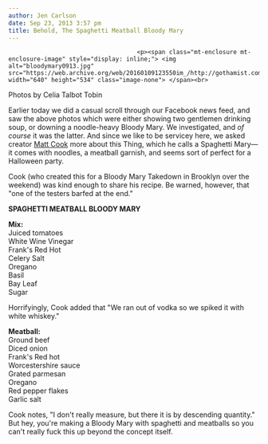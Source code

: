 ```yaml
---
author: Jen Carlson
date: Sep 23, 2013 3:57 pm
title: Behold, The Spaghetti Meatball Bloody Mary
---
```


	
										<p><span class="mt-enclosure mt-enclosure-image" style="display: inline;"> <img alt="bloodymary0913.jpg" src="https://web.archive.org/web/20160109123550im_/http://gothamist.com/attachments/arts_jen/bloodymary0913.jpg" width="640" height="534" class="image-none"> </span><br>
<span class="photo_caption">Photos by Celia Talbot Tobin</span></p>

<p>Earlier today we did a casual scroll through our Facebook news feed, and saw the above photos which were either showing two gentlemen drinking soup, or downing a noodle-heavy Bloody Mary. We investigated, and <em>of course</em> it was the latter. And since we like to be servicey here, we asked creator <a href="https://web.archive.org/web/20160109123550/https://twitter.com/Matt_ThChThr">Matt Cook</a> more about this Thing, which he calls a Spaghetti Mary&#x2014;it comes with noodles, a meatball garnish, and seems sort of perfect for a Halloween party.</p>

<p>Cook (who created this for a Bloody Mary Takedown in Brooklyn over the weekend) was kind enough to share his recipe. Be warned, however, that &quot;one of the testers barfed at the end.&quot;</p>

<p><strong>SPAGHETTI MEATBALL BLOODY MARY</strong></p>

<p><strong>Mix:</strong><br>
Juiced tomatoes<br>
White Wine Vinegar<br>
Frank&apos;s Red Hot<br>
Celery Salt<br>
Oregano<br>
Basil<br>
Bay Leaf<br>
Sugar</p>

<p>Horrifyingly, Cook added that &quot;We ran out of vodka so we spiked it with white whiskey.&quot;</p>

<p><strong>Meatball:</strong><br>
Ground beef<br>
Diced onion<br>
Frank&apos;s Red hot<br>
Worcestershire sauce<br>
Grated parmesan<br>
Oregano<br>
Red pepper flakes<br>
Garlic salt</p>

<p>Cook notes, &quot;I don&apos;t really measure, but there it is by descending quantity.&quot; But hey, you&apos;re making a Bloody Mary with spaghetti and meatballs so you can&apos;t really fuck this up beyond the concept itself.</p>					
										
									
				
